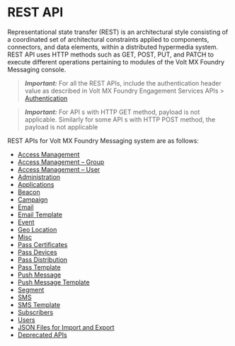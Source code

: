                           


REST API
========

Representational state transfer (REST) is an architectural style consisting of a coordinated set of architectural constraints applied to components, connectors, and data elements, within a distributed hypermedia system. REST API uses HTTP methods such as GET, POST, PUT, and PATCH to execute different operations pertaining to modules of the Volt MX Foundry Messaging console.

> **_Important:_** For all the REST APIs, include the authentication header value as described in Volt MX Foundry Engagement Services APIs > [Authentication](APIs_for_VoltMX_Messaging_Services/Authentication_API.md#Authentication)

> **_Important:_** For API s with HTTP GET method, payload is not applicable. Similarly for some API s with HTTP POST method, the payload is not applicable

REST APIs for Volt MX Foundry Messaging system are as follows:

*   [Access Management](Access_Management_-_General/Access_Management.md)
*   [Access Management – Group](REST_API_Group/Access_Management_-_Group.md)
*   [Access Management – User](REST_API_User/Access_Management1.md)
*   [Administration](REST_API_Administration/Administration.md)
*   [Applications](REST_API_Application/Applications_API.md)
*   [Beacon](REST_API_Beacon/Beacon.md)
*   [Campaign](REST_API_Campaign/Campaign.md)
*   [Email](REST_API_Email/EMAIL_API.md)
*   [Email Template](REST_API_Email_Template/Email_Template_-_API.md)
*   [Event](REST_API_Event/Event.md)
*   [Geo Location](REST_API_Geo_Location/Geo_Location.md)
*   [Misc](REST_API_Misc/Misc.md)
*   [Pass Certificates](REST_API_Pass_Certificate/Pass_Certificates.md)
*   [Pass Devices](REST_API_Pass_Device/Pass_Device.md)
*   [Pass Distribution](REST_API_Pass_Distribution/Pass_Distribution_main.md)
*   [Pass Template](REST_API_Pass_Template/Pass_Template.md)
*   [Push Message](Push_Message_APIs/Push_Message_APIs.md)
*   [Push Message Template](REST_API_Push_Message_Template/Push_Message_Template.md)
*   [Segment](REST_API_Segments/Segment.md)
*   [SMS](REST_API__SMS/SMS_API.md)
*   [SMS Template](REST_API_SMS_Template/SMS_Template_-_API1.md)
*   [Subscribers](REST_API_Subscribers/Subscription.md)
*   [Users](REST_API_Audience_Member/Audience_Member.md)
*   [JSON Files for Import and Export](JSON_Files.md)
*   [Deprecated APIs](Deprecated_APIs/Deprecated_APIs.md)
